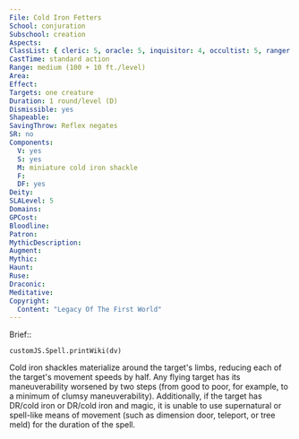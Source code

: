 ```yaml
---
File: Cold Iron Fetters
School: conjuration
Subschool: creation
Aspects: 
ClassList: { cleric: 5, oracle: 5, inquisitor: 4, occultist: 5, ranger: 3, shaman: 5, sorcerer: 5, wizard: 5, summoner: 4, unchained summoner: 4, witch: 5 }
CastTime: standard action
Range: medium (100 + 10 ft./level)
Area: 
Effect: 
Targets: one creature
Duration: 1 round/level (D)
Dismissible: yes
Shapeable: 
SavingThrow: Reflex negates
SR: no
Components:
  V: yes
  S: yes
  M: miniature cold iron shackle
  F: 
  DF: yes
Deity: 
SLALevel: 5
Domains: 
GPCost: 
Bloodline: 
Patron: 
MythicDescription: 
Augment: 
Mythic: 
Haunt: 
Ruse: 
Draconic: 
Meditative: 
Copyright:
  Content: "Legacy Of The First World"
---
```

Brief:: 

```dataviewjs
customJS.Spell.printWiki(dv)
```

Cold iron shackles materialize around the target's limbs, reducing each of the target's movement speeds by half. Any flying target has its maneuverability worsened by two steps (from good to poor, for example, to a minimum of clumsy maneuverability). Additionally, if the target has DR/cold iron or DR/cold iron and magic, it is unable to use supernatural or spell-like means of movement (such as dimension door, teleport, or tree meld) for the duration of the spell.
